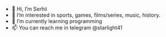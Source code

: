 - 👋 Hi, I’m Serhii
- 👀 I’m interested in sports, games, films/series, music, history.
- 🌱 I’m currently learning programming 
- 📫 You can reach me in telegram @starlight41

<!---
starlight41/starlight41 is a ✨ special ✨ repository because its `README.md` (this file) appears on your GitHub profile.
You can click the Preview link to take a look at your changes.
--->
